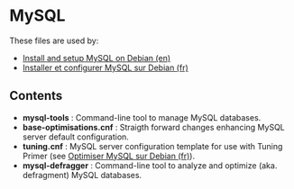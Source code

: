 MySQL
=====

These files are used by:

* [Install and setup MySQL on Debian (en)](http://howto.biapy.com/en/debian-gnu-linux/servers/databases/install-and-setup-mysql-on-debian)
* [Installer et configurer MySQL sur Debian (fr)](http://howto.biapy.com/fr/debian-gnu-linux/serveurs/bases-de-donnees/installer-et-configurer-mysql-sur-debian)

Contents
--------
* __mysql-tools__ : Command-line tool to manage MySQL databases.
* __base-optimisations.cnf__ : Straigth forward changes enhancing MySQL server default configuration.
* __tuning.cnf__ : MySQL server configuration template for use with Tuning Primer (see [Optimiser MySQL sur Debian (fr)](http://howto.biapy.com/fr/debian-gnu-linux/serveurs/bases-de-donnees/optimiser-mysql-sur-debian/)).
* __mysql-defragger__ : Command-line tool to analyze and optimize (aka. defragment) MySQL databases.
